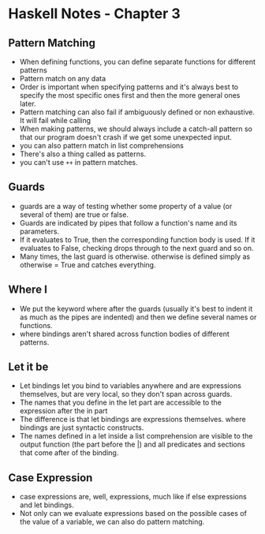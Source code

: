 # Haskell Notes - Chapter 3

## Pattern Matching

- When defining functions, you can define separate functions for different patterns
- Pattern match on any data
- Order is important when specifying patterns and it's always best to specify the most specific ones first and then the more general ones later.
- Pattern matching can also fail if ambiguously defined or non exhaustive. It will fail while calling
- When making patterns, we should always include a catch-all pattern so that our program doesn't crash if we get some unexpected input.
- you can also pattern match in list comprehensions
- There's also a thing called as patterns.
- you can't use `++` in pattern matches.

## Guards

- guards are a way of testing whether some property of a value (or several of them) are true or false.
- Guards are indicated by pipes that follow a function's name and its parameters.
- If it evaluates to True, then the corresponding function body is used. If it evaluates to False, checking drops through to the next guard and so on.
- Many times, the last guard is otherwise. otherwise is defined simply as otherwise = True and catches everything.

## Where I

- We put the keyword where after the guards (usually it's best to indent it as much as the pipes are indented) and then we define several names or functions.
- where bindings aren't shared across function bodies of different patterns.


## Let it be

- Let bindings let you bind to variables anywhere and are expressions themselves, but are very local, so they don't span across guards.
- The names that you define in the let part are accessible to the expression after the in part
- The difference is that let bindings are expressions themselves. where bindings are just syntactic constructs.
- The names defined in a let inside a list comprehension are visible to the output function (the part before the |) and all predicates and sections that come after of the binding.

## Case Expression

- case expressions are, well, expressions, much like if else expressions and let bindings.
- Not only can we evaluate expressions based on the possible cases of the value of a variable, we can also do pattern matching.
